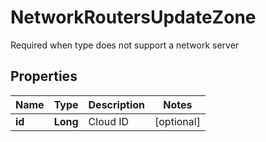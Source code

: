 

# NetworkRoutersUpdateZone

Required when type does not support a network server
## Properties

Name | Type | Description | Notes
------------ | ------------- | ------------- | -------------
**id** | **Long** | Cloud ID |  [optional]



